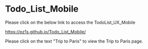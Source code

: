 # Todo_List_Mobile

Please click on the below link to access the TodoList_UX_Mobile

https://pz1s.github.io/Todo_List_Mobile/

Please click on the text "Trip to Paris" to view the Trip to Paris page.
